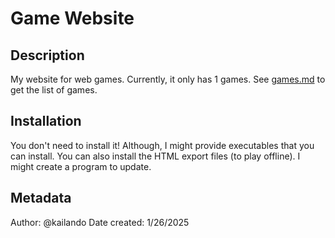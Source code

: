 # Game Website

## Description
My website for web games. Currently, it only has 1 games. See [games.md](./games.md) to get the list of games.

## Installation
You don't need to install it! Although, I might provide executables that you can install.
You can also install the HTML export files (to play offline).
I might create a program to update.

## Metadata
Author: @kailando
Date created: 1/26/2025
